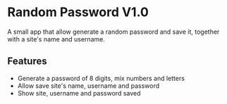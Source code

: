 

# Random Password V1.0

A small app that allow generate a random password and save it, together with a site's name and username.


## Features

- Generate a password of 8 digits, mix numbers and letters
- Allow save site's name, username and password
- Show site, username and password saved

